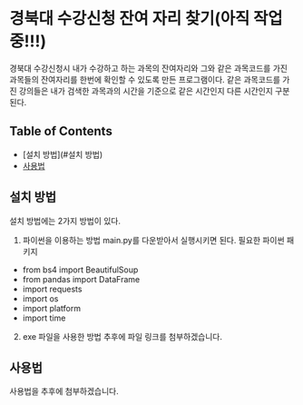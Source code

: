 # 경북대 수강신청 잔여 자리 찾기(아직 작업중!!!)

경북대 수강신청시 내가 수강하고 하는 과목의 잔여자리와 그와 같은 과목코드를 가진 과목들의 잔여자리를 한번에 확인할 수 있도록 만든 프로그램이다.
같은 과목코드를 가진 강의들은 내가 검색한 과목과의 시간을 기준으로 같은 시간인지 다른 시간인지 구분된다.


## Table of Contents

- [설치 방법](#설치 방법)
- [사용법](#사용법)


## 설치 방법
설치 방법에는 2가지 방법이 있다.
1. 파이썬을 이용하는 방법
main.py를 다운받아서 실행시키면 된다.
필요한 파이썬 패키지
- from bs4 import BeautifulSoup
- from pandas import DataFrame
- import requests
- import os
- import platform
- import time
2. exe 파일을 사용한 방법
추후에 파일 링크를 첨부하겠습니다.


## 사용법
사용법을 추후에 첨부하겠습니다.
